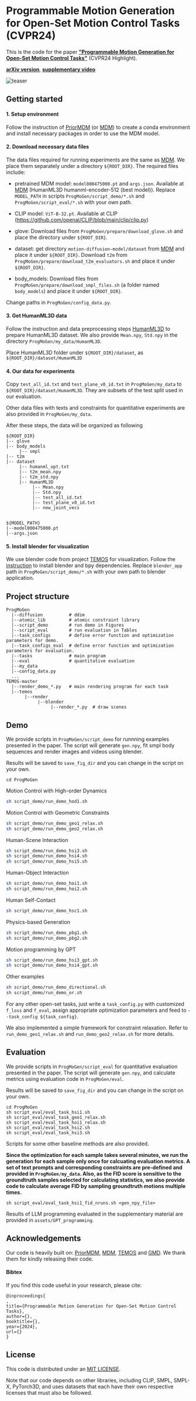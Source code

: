 # Programmable Motion Generation for Open-Set Motion Control Tasks (CVPR24)


This is the code for the paper [**"Programmable Motion Generation for Open-Set Motion Control Tasks"**]() (CVPR24 Highlight). 

[**arXiv version**](), 
[**supplementary video**](assets/supplementary_video.mp4)

![teaser](assets/teaser0.png)

## Getting started

#### 1. Setup environment
Follow the instruction of [PriorMDM](https://github.com/priorMDM/priorMDM) (or [MDM](https://github.com/GuyTevet/motion-diffusion-model)) to create a conda environment and install necessary packages in order to use the MDM model.



#### 2. Download necessary data files

The data files required for running experiments are the same as [MDM](https://github.com/GuyTevet/motion-diffusion-model). We place them separately under a directory `${ROOT_DIR}`. The required files include:

- pretrained MDM model: `model000475000.pt` and `args.json`. Available at [MDM](https://github.com/GuyTevet/motion-diffusion-model) (HumanML3D humanml-encoder-512 (best model)).
Replace `MODEL_PATH` in scripts `ProgMoGen/script_demo/*.sh` and `ProgMoGen/script_eval/*.sh`
with your own path.

- CLIP model: `ViT-B-32.pt`. Available at CLIP (https://github.com/openai/CLIP/blob/main/clip/clip.py)

- glove: Download files from `ProgMoGen/prepare/download_glove.sh` and place the directory under `${ROOT_DIR}`.

- dataset: get directory `motion-diffusion-model/dataset` from [MDM](https://github.com/GuyTevet/motion-diffusion-model) and place it under `${ROOT_DIR}`. Download `t2m` from `ProgMoGen/prepare/download_t2m_evaluators.sh` and place it under `${ROOT_DIR}`. 

- body_models: Download files from `ProgMoGen/prepare/download_smpl_files.sh` (a folder named `body_models`) and place it under `${ROOT_DIR}`. 

Change paths in `ProgMoGen/config_data.py`.


#### 3. Get HumanML3D data
Follow the instruction and data preprocessing steps [HumanML3D](https://github.com/EricGuo5513/HumanML3D.git) to prepare HumanML3D dataset. We also provide `Mean.npy`, `Std.npy` in the directory `ProgMoGen/my_data/HumanML3D`.

Place HumanML3D folder under `${ROOT_DIR}/dataset`, as `${ROOT_DIR}/dataset/HumanML3D`

#### 4. Our data for experiments

Copy `test_all_id.txt` and `test_plane_v0_id.txt` in `ProgMoGen/my_data` to `${ROOT_DIR}/dataset/HumanML3D`. They are subsets of the test split used in our evaluation.

Other data files with texts and constraints for quantitative experiments are also provided in `ProgMoGen/my_data`.


After these steps, the data will be organized as following
```
${ROOT_DIR}
|-- glove
|-- body_models
     |-- smpl
|-- t2m
|-- dataset
     |-- humanml_opt.txt
     |-- t2m_mean.npy
     |-- t2m_std.npy
     |-- HumanML3D
          |-- Mean.npy
          |-- Std.npy
          |-- test_all_id.txt
          |-- test_plane_v0_id.txt
          |-- new_joint_vecs


${MODEL_PATH}
|--model000475000.pt
|--args.json
```


#### 5. Install blender for visualization

We use blender code from project [TEMOS](https://github.com/Mathux/TEMOS) for visualization. Follow the [instruction](https://github.com/Mathux/TEMOS) to install blender and bpy dependencies.
Replace `blender_app` path in `ProgMoGen/script_demo/*.sh` with your own path to blender application.



## Project structure
```
ProgMoGen
  |--diffusion          # ddim
  |--atomic_lib         # atomic constraint library
  |--script_demo        # run demo in Figures
  |--script_eval        # run evaluation in Tables
  |--task_configs       # define error function and optimization parameters for demo.
  |--task_configs_eval  # define error function and optimization parameters for evaluation.
  |--tasks              # main program
  |--eval               # quantitative evaluation
  |--my_data
  |--config_data.py
  ...
TEMOS-master
  |--render_demo_*.py   # main rendering program for each task
  |--temos
       |--render
            |--blender
                 |--render_*.py  # draw scenes
```

## Demo
We provide scripts in `ProgMoGen/script_demo` for runnning examples presented in the paper. The script will generate `gen.npy`, fit smpl body sequences and render images and videos using blender.

Results will be saved to `save_fig_dir` and you can change in the script on your own. 

```
cd ProgMoGen
```

Motion Control with High-order Dynamics
```bash
sh script_demo/run_demo_hod1.sh
```

Motion Control with Geometric Constraints
```bash
sh script_demo/run_demo_geo1_relax.sh
sh script_demo/run_demo_geo2_relax.sh
```

Human-Scene Interaction
```bash
sh script_demo/run_demo_hsi3.sh
sh script_demo/run_demo_hsi4.sh
sh script_demo/run_demo_hsi5.sh
```

Human-Object Interaction
```bash
sh script_demo/run_demo_hoi1.sh
sh script_demo/run_demo_hoi2.sh
```

Human Self-Contact
```bash
sh script_demo/run_demo_hsc1.sh
```

Physics-based Generation
```bash
sh script_demo/run_demo_pbg1.sh
sh script_demo/run_demo_pbg2.sh
```

Motion programming by GPT
```bash
sh script_demo/run_demo_hsi3_gpt.sh
sh script_demo/run_demo_hsi4_gpt.sh
```

Other examples
```bash
sh script_demo/run_demo_directional.sh
sh script_demo/run_demo_or.sh
```



For any other open-set tasks, just write a `task_config.py` with customized `f_loss` and `f_eval`, assign appropriate optimization parameters and feed to `--task_config ${task_config}`.

We also implemented a simple framework for constraint relaxation. Refer to `run_demo_geo1_relax.sh` and `run_demo_geo2_relax.sh` for more details.

## Evaluation
We provide scripts in `ProgMoGen/script_eval` for quantitative evaluation presented in the paper. The script will generate `gen.npy`, and calculate metrics using evaluation code in `ProgMoGen/eval`.

Results will be saved to `save_fig_dir` and you can change in the script on your own.

```
cd ProgMoGen
sh script_eval/eval_task_hsi1.sh
sh script_eval/eval_task_geo1_relax.sh
sh script_eval/eval_task_hoi1_relax.sh
sh script_eval/eval_task_hsi2.sh
sh script_eval/eval_task_hsi3.sh
```

Scripts for some other baseline methods are also provided.


**Since the optimization for each sample takes several minutes, we run the generation for each sample only once for calcuating evaluation metrics. A set of text prompts and corresponding constraints are pre-defined and provided in `ProgMoGen/my_data`. Also, as the FID score is sensitive to the groundtruth samples selected for calculating statistics, we also provide code to calculate average FID by sampling groundtruth motions multiple times.**



<!---
```bash
sh script_eval/eval_task_hsi1_unconstrain.sh
sh script_eval/eval_task_hsi1.sh
sh script_eval/eval_task_hsi1_ik.sh
sh script_eval/eval_task_hsi1_ikreg.sh
sh script_eval/eval_task_hsi1_mdmedit.sh
sh script_eval/eval_task_hsi1_fid_nruns.sh

sh script_eval/eval_task_geo1_relax_unconstrain.sh
sh script_eval/eval_task_geo1_relax.sh
sh script_eval/eval_task_geo1_relax_ik.sh
sh script_eval/eval_task_geo1_relax_ikreg.sh
sh script_eval/eval_task_geo1_relax_mdmedit.sh

sh script_eval/eval_task_hoi1_relax_unconstrain.sh
sh script_eval/eval_task_hoi1_relax.sh

sh script_eval/eval_task_hsi2.sh

sh script_eval/eval_task_hsi3.sh
sh script_eval/eval_task_hsi3_ik.sh
sh script_eval/eval_task_hsi3_ikreg.sh
```
--->


```
sh script_eval/eval_task_hsi1_fid_nruns.sh <gen_npy_file>
```

Results of LLM programming evaluated in the supplementary material are provided in `assets/GPT_programming`.


## Acknowledgements

Our code is heavily built on:
[PriorMDM](https://github.com/priorMDM/priorMDM),
[MDM](https://github.com/GuyTevet/motion-diffusion-model),
[TEMOS](https://github.com/Mathux/TEMOS) and 
[GMD](https://github.com/korrawe/guided-motion-diffusion/). 
We thank them for kindly releasing their code.

#### Bibtex
If you find this code useful in your research, please cite:

```
@inproceedings{
,
title={Programmable Motion Generation for Open-Set Motion Control Tasks},
author={},
booktitle={},
year={2024},
url={}
}
```


## License
This code is distributed under an [MIT LICENSE](LICENSE).

Note that our code depends on other libraries, including CLIP, SMPL, SMPL-X, PyTorch3D, and uses datasets that each have their own respective licenses that must also be followed.